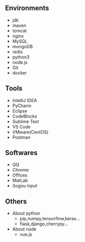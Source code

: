 ## Environments
- jdk
- maven
- tomcat
- nginx
- MySQL
- mongoDB
- redis
- python3
- node.js
- Git
- docker

## Tools
- IntelliJ IDEA
- PyCharm
- Eclipse
- CodeBlocks
- Sublime Text
- VS Code
- VMware(CentOS)
- Postman

## Softwares
- QQ
- Chrome
- Offices
- MatLab
- Sogou input 

## Others
- About python  
  - pip,numpy,tensorflow,keras...
  - flask,django,cherrypy...
- About node  
  - vue.js
